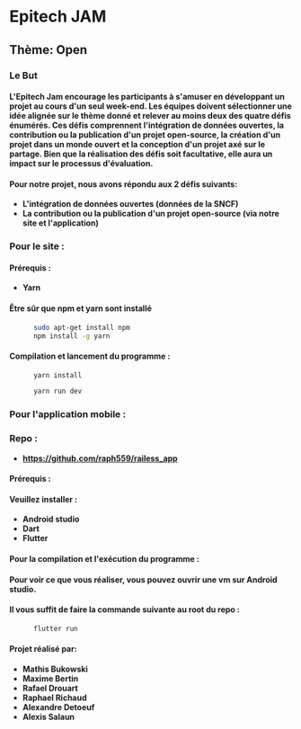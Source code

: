 # Epitech JAM
## Thème: Open

### Le But
#### L'Epitech Jam encourage les participants à s'amuser en développant un projet au cours d'un seul week-end. Les équipes doivent sélectionner une idée alignée sur le thème donné et relever au moins deux des quatre défis énumérés. Ces défis comprennent l'intégration de données ouvertes, la contribution ou la publication d'un projet open-source, la création d'un projet dans un monde ouvert et la conception d'un projet axé sur le partage. Bien que la réalisation des défis soit facultative, elle aura un impact sur le processus d'évaluation.
#### Pour notre projet, nous avons répondu aux 2 défis suivants:
- **L'intégration de données ouvertes (données de la SNCF)**
- **La contribution ou la publication d'un projet open-source (via notre site et l'application)**

### Pour le site :
#### Prérequis :
- **Yarn**
#### Être sûr que npm et yarn sont installé
  ```sh
        sudo apt-get install npm
        npm install -g yarn
  ```
#### Compilation et lancement du programme :
  ```sh
        yarn install
```
  ```sh
        yarn run dev
```
### Pour l'application mobile :
### Repo :
  - **https://github.com/raph559/railess_app**
#### Prérequis :
#### Veuillez installer :
- **Android studio**
- **Dart**
- **Flutter**

#### Pour la compilation et l'exécution du programme :
#### Pour voir ce que vous réaliser, vous pouvez ouvrir une vm sur Android studio.
#### Il vous suffit de faire la commande suivante au root du repo :
  ```sh
        flutter run
  ```
#### Projet réalisé par:
- **Mathis Bukowski**
- **Maxime Bertin**
- **Rafael Drouart**
- **Raphael Richaud**
- **Alexandre Detoeuf**
- **Alexis Salaun**